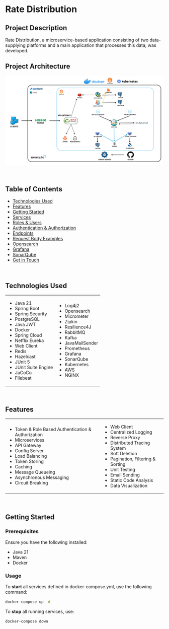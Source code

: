 # Rate Distribution

## Project Description

Rate Distribution, a microservice-based application consisting of two data-supplying platforms and a main application that processes 
this data, was developed.

## Project Architecture

![Architecture](~images/architecture.png)

<br>

## Table of Contents

- [Technologies Used](#technologies-used)
- [Features](#features)
- [Getting Started](#getting-started)
- [Services](#services)
- [Roles & Users](#roles--users)
- [Authentication & Authorization](#authentication--authorization)
- [Endpoints](#endpoints)
- [Request Body Examples](#request-body-examples)
- [Opensearch](#opensearch)
- [Grafana](#grafana)
- [SonarQube](#sonarqube)
- [Get in Touch](#-get-in-touch)

<br>

## Technologies Used

<table>
  <tr>
    <td>
        <ul>
          <li>Java 21</li>
          <li>Spring Boot</li>
          <li>Spring Security</li>
          <li>PostgreSQL</li>
          <li>Java JWT</li>
          <li>Docker</li>
          <li>Spring Cloud</li>
          <li>Netflix Eureka</li>
          <li>Web Client</li>
          <li>Redis</li>
          <li>Hazelcast</li>
          <li>JUnit 5</li>
          <li>JUnit Suite Engine</li>
          <li>JaCoCo</li>
          <li>Filebeat</li>
        </ul>
    </td>
    <td>
        <ul>
          <li>Log4j2</li>
          <li>Opensearch</li>
          <li>Micrometer</li>
          <li>Zipkin</li>
          <li>Resilience4J</li>
          <li>RabbitMQ</li>
          <li>Kafka</li>
          <li>JavaMailSender</li>
          <li>Prometheus</li>
          <li>Grafana</li>
          <li>SonarQube</li>
          <li>Kubernetes</li>
          <li>AWS</li>
          <li>NGINX</li>
        </ul>
    </td>
  </tr>
</table>

<br>

## Features

<table>
  <tr>
    <td>
        <ul>
          <li>Token & Role Based Authentication & Authorization</li>
          <li>Microservices</li>
          <li>API Gateway</li>
          <li>Config Server</li>
          <li>Load Balancing</li>
          <li>Token Storing</li>
          <li>Caching</li>
          <li>Message Queueing</li>
          <li>Asynchronous Messaging</li>
          <li>Circuit Breaking</li>
        </ul>
    </td>
    <td>
        <ul>
          <li>Web Client</li>
          <li>Centralized Logging</li>
          <li>Reverse Proxy</li>
          <li>Distributed Tracing System</li>
          <li>Soft Deletion</li>
          <li>Pagination, Filtering & Sorting</li>
          <li>Unit Testing</li>
          <li>Email Sending</li>
          <li>Static Code Analysis</li>
          <li>Data Visualization</li>
        </ul>
    </td>
  </tr>
</table>

<br>

## Getting Started

### Prerequisites

Ensure you have the following installed:

- Java 21
- Maven
- Docker

### Usage

To **start** all services defined in docker-compose.yml, use the following command:

```bash
docker-compose up -d
```

To **stop** all running services, use:

```bash
docker-compose down
```